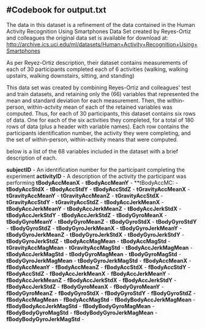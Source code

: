 #Codebook for output.txt
-------------------------------------------------------------------------------

The data in this dataset is a refinement of the data contained in the Human Activity Recognition Using Smartphones Data Set created by Reyes-Ortiz and colleagues
the original data set is available for download at: http://archive.ics.uci.edu/ml/datasets/Human+Activity+Recognition+Using+Smartphones

As per Reyez-Ortiz description, their dataset contains measurements of each of 30 participants completed each of 6 activities (walking, walking upstairs, walking downstairs, sitting, and standing)

This data set was created by combining Reyes-Ortiz and colleagues' test and train datasets, and retaining only the (66) variables that represented the mean and standard deviation for each measurement. Then, the within-person, within-actvity mean of each of the retained variables was computed. Thus, for each of 30 participants, this dataset contains six rows of data. One for each of the six activities they completed, for a total of 180 rows of data (plus a header with variable names). Each row contains the participants identification number, the activity they were completing, and the set of within-person, within-activity means that were computed.

below is a list of the 68 variables included in the dataset with a brief description of each.

**subjectID** - An identification number for the participant completing the experiment
**activityID** - A description of the activity the participant was performing
**tBodyAccMeanX** -
**tBodyAccMeanY** -
**tBodyAccMC: -
**tBodyAccStdX** -
**tBodyAccStdY** -
**tBodyAccStdZ** -
**tGravityAccMeanX** -
**tGravityAccMeanY** -
**tGravityAccMeanZ** -
**tGravityAccStdX** -
**tGravityAccStdY** -
**tGravityAccStdZ** -
**tBodyAccJerkMeanX** -
**tBodyAccJerkMeanY** -
**tBodyAccJerkMeanZ** -
**tBodyAccJerkStdX** -
**tBodyAccJerkStdY** -
**tBodyAccJerkStdZ** -
**tBodyGyroMeanX** -
**tBodyGyroMeanY** -
**tBodyGyroMeanZ** -
**tBodyGyroStdX** -
**tBodyGyroStdY** -
**tBodyGyroStdZ** -
**tBodyGyroJerkMeanX** -
**tBodyGyroJerkMeanY** -
**tBodyGyroJerkMeanZ** -
**tBodyGyroJerkStdX** -
**tBodyGyroJerkStdY** -
**tBodyGyroJerkStdZ** -
**tBodyAccMagMean** -
**tBodyAccMagStd** -
**tGravityAccMagMean** -
**tGravityAccMagStd** -
**tBodyAccJerkMagMean** -
**tBodyAccJerkMagStd** -
**tBodyGyroMagMean** -
**tBodyGyroMagStd** -
**tBodyGyroJerkMagMean** -
**tBodyGyroJerkMagStd** -
**fBodyAccMeanX** -
**fBodyAccMeanY** -
**fBodyAccMeanZ** -
**fBodyAccStdX** -
**fBodyAccStdY** -
**fBodyAccStdZ** -
**fBodyAccJerkMeanX** -
**fBodyAccJerkMeanY** -
**fBodyAccJerkMeanZ** -
**fBodyAccJerkStdX** -
**fBodyAccJerkStdY** -
**fBodyAccJerkStdZ** -
**fBodyGyroMeanX** -
**fBodyGyroMeanY** -
**fBodyGyroMeanZ** -
**fBodyGyroStdX** -
**fBodyGyroStdY** -
**fBodyGyroStdZ** -
**fBodyAccMagMean** -
**fBodyAccMagStd** -
**fBodyBodyAccJerkMagMean** -
**fBodyBodyAccJerkMagStd** -
**fBodyBodyGyroMagMean** -
**fBodyBodyGyroMagStd** -
**fBodyBodyGyroJerkMagMean** -
**fBodyBodyGyroJerkMagStd** - 
